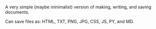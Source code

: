 A very simple (maybe minimalist) version of making, writing, and saving documents.

Can save files as: HTML, TXT, PNG, JPG, CSS, JS, PY, and MD.
